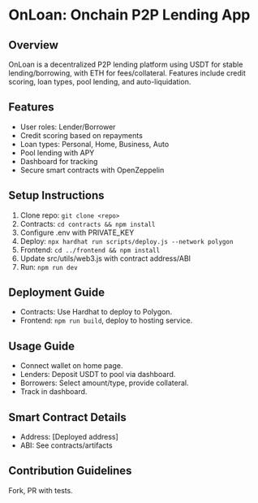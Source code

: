 # OnLoan: Onchain P2P Lending App

## Overview
OnLoan is a decentralized P2P lending platform using USDT for stable lending/borrowing, with ETH for fees/collateral. Features include credit scoring, loan types, pool lending, and auto-liquidation.

## Features
- User roles: Lender/Borrower
- Credit scoring based on repayments
- Loan types: Personal, Home, Business, Auto
- Pool lending with APY
- Dashboard for tracking
- Secure smart contracts with OpenZeppelin

## Setup Instructions
1. Clone repo: `git clone <repo>`
2. Contracts: `cd contracts && npm install`
3. Configure .env with PRIVATE_KEY
4. Deploy: `npx hardhat run scripts/deploy.js --network polygon`
5. Frontend: `cd ../frontend && npm install`
6. Update src/utils/web3.js with contract address/ABI
7. Run: `npm run dev`

## Deployment Guide
- Contracts: Use Hardhat to deploy to Polygon.
- Frontend: `npm run build`, deploy to hosting service.

## Usage Guide
- Connect wallet on home page.
- Lenders: Deposit USDT to pool via dashboard.
- Borrowers: Select amount/type, provide collateral.
- Track in dashboard.

## Smart Contract Details
- Address: [Deployed address]
- ABI: See contracts/artifacts

## Contribution Guidelines
Fork, PR with tests.